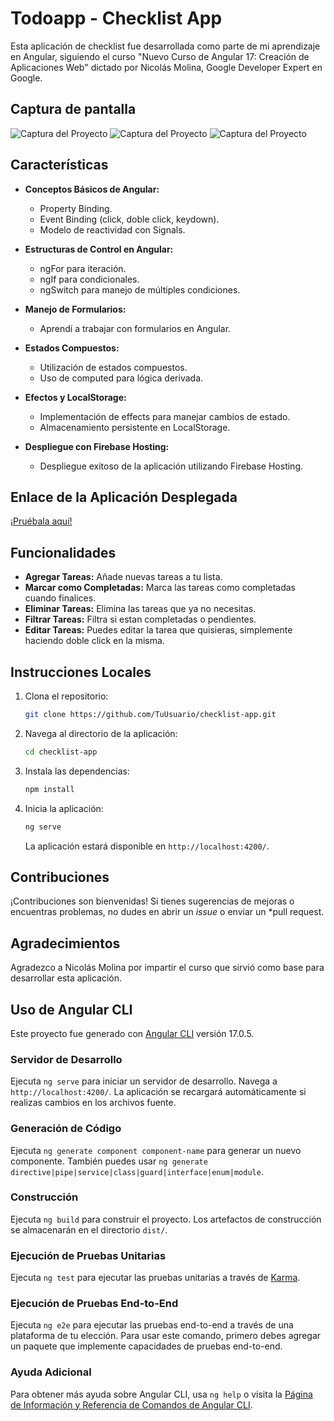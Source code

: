 # Todoapp - Checklist App

Esta aplicación de checklist fue desarrollada como parte de mi aprendizaje en Angular, siguiendo el curso "Nuevo Curso de Angular 17: Creación de Aplicaciones Web" dictado por Nicolás Molina, Google Developer Expert en Google.

## Captura de pantalla

![Captura del Proyecto]([https://imgur.com/xHmMocM](https://i.imgur.com/u6O3HLL.png))
![Captura del Proyecto](https://imgur.com/u6O3HLL)
![Captura del Proyecto](https://imgur.com/90vx3Tt)

## Características

- **Conceptos Básicos de Angular:**
  - Property Binding.
  - Event Binding (click, doble click, keydown).
  - Modelo de reactividad con Signals.

- **Estructuras de Control en Angular:**
  - ngFor para iteración.
  - ngIf para condicionales.
  - ngSwitch para manejo de múltiples condiciones.

- **Manejo de Formularios:**
  - Aprendí a trabajar con formularios en Angular.

- **Estados Compuestos:**
  - Utilización de estados compuestos.
  - Uso de computed para lógica derivada.

- **Efectos y LocalStorage:**
  - Implementación de effects para manejar cambios de estado.
  - Almacenamiento persistente en LocalStorage.

- **Despliegue con Firebase Hosting:**
  - Despliegue exitoso de la aplicación utilizando Firebase Hosting.

## Enlace de la Aplicación Desplegada

[¡Pruébala aquí!](https://mydayapp-15b82.web.app/)

## Funcionalidades

- **Agregar Tareas:** Añade nuevas tareas a tu lista.
- **Marcar como Completadas:** Marca las tareas como completadas cuando finalices.
- **Eliminar Tareas:** Elimina las tareas que ya no necesitas.
- **Filtrar Tareas:** Filtra si estan completadas o pendientes.
- **Editar Tareas:** Puedes editar la tarea que quisieras, simplemente haciendo doble click en la misma.

## Instrucciones Locales

1. Clona el repositorio:

    ```bash
    git clone https://github.com/TuUsuario/checklist-app.git
    ```

2. Navega al directorio de la aplicación:

    ```bash
    cd checklist-app
    ```

3. Instala las dependencias:

    ```bash
    npm install
    ```

4. Inicia la aplicación:

    ```bash
    ng serve
    ```

   La aplicación estará disponible en `http://localhost:4200/`.

## Contribuciones

¡Contribuciones son bienvenidas! Si tienes sugerencias de mejoras o encuentras problemas, no dudes en abrir un *issue* o enviar un *pull request.

## Agradecimientos

Agradezco a Nicolás Molina por impartir el curso que sirvió como base para desarrollar esta aplicación.

## Uso de Angular CLI

Este proyecto fue generado con [Angular CLI](https://github.com/angular/angular-cli) versión 17.0.5.

### Servidor de Desarrollo

Ejecuta `ng serve` para iniciar un servidor de desarrollo. Navega a `http://localhost:4200/`. La aplicación se recargará automáticamente si realizas cambios en los archivos fuente.

### Generación de Código

Ejecuta `ng generate component component-name` para generar un nuevo componente. También puedes usar `ng generate directive|pipe|service|class|guard|interface|enum|module`.

### Construcción

Ejecuta `ng build` para construir el proyecto. Los artefactos de construcción se almacenarán en el directorio `dist/`.

### Ejecución de Pruebas Unitarias

Ejecuta `ng test` para ejecutar las pruebas unitarias a través de [Karma](https://karma-runner.github.io).

### Ejecución de Pruebas End-to-End

Ejecuta `ng e2e` para ejecutar las pruebas end-to-end a través de una plataforma de tu elección. Para usar este comando, primero debes agregar un paquete que implemente capacidades de pruebas end-to-end.

### Ayuda Adicional

Para obtener más ayuda sobre Angular CLI, usa `ng help` o visita la [Página de Información y Referencia de Comandos de Angular CLI](https://angular.io/cli).
